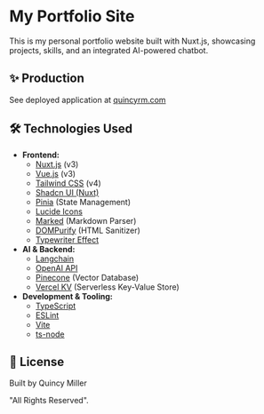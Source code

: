 # My Portfolio Site

This is my personal portfolio website built with Nuxt.js, showcasing projects, skills, and an integrated AI-powered chatbot.

## ✨ Production

See deployed application at [quincyrm.com](https://www.quincyrm.com)

## 🛠️ Technologies Used

-   **Frontend:**
    -   [Nuxt.js](https://nuxt.com/) (v3)
    -   [Vue.js](https://vuejs.org/) (v3)
    -   [Tailwind CSS](https://tailwindcss.com/) (v4)
    -   [Shadcn UI (Nuxt)](https://www.shadcn-vue.com/docs/installation/nuxt.html)
    -   [Pinia](https://pinia.vuejs.org/) (State Management)
    -   [Lucide Icons](https://lucide.dev/)
    -   [Marked](https://marked.js.org/) (Markdown Parser)
    -   [DOMPurify](https://github.com/cure53/DOMPurify) (HTML Sanitizer)
    -   [Typewriter Effect](https://www.npmjs.com/package/typewriter-effect)
-   **AI & Backend:**
    -   [Langchain](https://js.langchain.com/)
    -   [OpenAI API](https://openai.com/api/)
    -   [Pinecone](https://www.pinecone.io/) (Vector Database)
    -   [Vercel KV](https://vercel.com/storage/kv) (Serverless Key-Value Store)
-   **Development & Tooling:**
    -   [TypeScript](https://www.typescriptlang.org/)
    -   [ESLint](https://eslint.org/)
    -   [Vite](https://vitejs.dev/)
    -   [ts-node](https://typestrong.org/ts-node/)

## 📄 License

Built by Quincy Miller

"All Rights Reserved".
